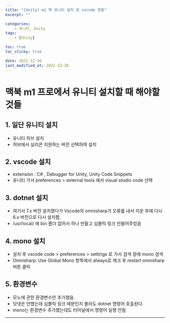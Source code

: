```yaml
---
title: "[Unity] m1 맥 유니티 설치 및 vscode 연동"
excerpt: ""

categories:
    - 유니티, Unity
tags:
    - [Unity]

toc: true
toc_sticky: true

date: 2022-12-26
last_modified_at: 2022-12-26
---
```

# 맥북 m1 프로에서 유니티 설치할 때 해야할 것들

## 1. 일단 유니티 설치
- 유니티 허브 설치
- 허브에서 실리콘 지원하는 버전 선택하여 설치

## 2. vscode 설치
- extension : C# , Debugger for Unity, Unity Code Snippets
- 유니티 가서 preferences > external tools 에서 visual studio code 선택

## 3. dotnet 설치
- 여기서 7.x 버전 설치했다가 Vscode의 omnisharp가 오류를 내서 지운 후에 다시 6.x 버전으로 다시 설치함.
- /usr/local/ 에 bin 폴더 없어서 하나 만들고 심볼릭 링크 만들어주었음

## 4. mono 설치
- 설치 후 vscode code > preferences > settings 로 가서 검색 창에 mono 검색
- Omnisharp: Use Global Mono 항목에서 always로 체크 후 restart omnisharp 버튼 클릭

## 5. 환경변수
- 모노에 관한 환경변수만 추가했음.
- 닷넷은 안했는데 심볼릭 링크 때문인지 몰라도 dotnet 명령어 호출된다.
- mono는 환경변수 추가했는데도 터미널에서 명령어 실행 안됨

---